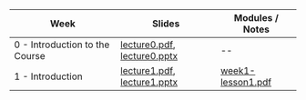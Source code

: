 | Week | Slides | Modules / Notes |
| --- | --- | --- |
| 0 - Introduction to the Course| [lecture0.pdf](https://github.com/louisfacun/teaching/raw/master/cspe102/2022/slides/pdf/lecture0.pdf), [lecture0.pptx](https://github.com/louisfacun/teaching/raw/master/cspe102/2022/slides/pptx/lecture0.pptx) | -- |
| 1 - Introduction | [lecture1.pdf](https://github.com/louisfacun/teaching/raw/master/cspe102/2022/slides/pdf/lecture1.pdf), [lecture1.pptx](https://github.com/louisfacun/teaching/raw/master/cspe102/2022/slides/pptx/lecture1.pptx) | [week1-lesson1.pdf](https://github.com/louisfacun/teaching/raw/master/cspe102/2022/modules/week1/week1-lesson1.pdf) |